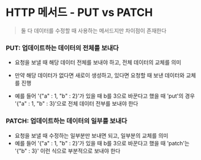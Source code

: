 # HTTP 메서드 - PUT vs PATCH

> 둘 다 데이터를 수정할 때 사용하는 메서드지만 차이점이 존재한다

### PUT: 업데이트하는 데이터의 전체를 보내다

- 요청을 보낼 때 해당 데이터 전체를 보내야 하고, 전체 데이터의 교체를 의미
- 만약 해당 데이터가 없다면 새로이 생성하고, 있다면 요청할 때 보낸 데이터와 교체를 진행

- 예를 들어 '{"a" : 1, "b" : 2}'가 있을 때 b를 3으로 바꾼다고 했을 때 'put'의 경우 '{"a" : 1,
  "b" : 3}'으로 전체 데이터 전부를 보내야 한다

### PATCH: 업데이트하는 데이터의 일부를 보내다

- 요청을 보낼 때 수정하는 일부분만 보내면 되고, 일부분의 교체를 의미
- 예를 들어 '{"a" : 1, "b" : 2}'가 있을 때 b를 3으로 바꾼다고 했을 때 'patch'는 '{"b" : 3}'
  이런 식으로 부분적으로 보내야 한다
